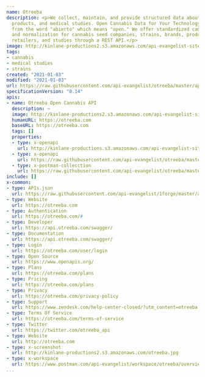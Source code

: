 ```yaml
---
name: Otreeba
description: <p>We collect, maintain, and provide structured data about cannabis brands,
  products, and medical studies. Open Cannabis Data for Your Technology. Otreeba comes
  from the word "abierto" which means "open." We offer standardized cannabis data
  and normalization for cannabis seed companies, strains, brands, products, batches,
  retailers, and studies through a REST API.</p>
image: http://kinlane-productions2.s3.amazonaws.com/api-evangelist-site/company/logos/pull_image_08-27-2019-05-08-pm.png
tags:
- cannabis
- medical studies
- strains
created: "2021-01-03"
modified: "2021-01-03"
url: https://raw.githubusercontent.com/api-evangelist/otreeba/master/apis.json
specificationVersion: "0.14"
apis:
- name: Otreeba Open Cannabis API
  description: ~
  image: http://kinlane-productions2.s3.amazonaws.com/api-evangelist-site/company/logos/pull_image_08-27-2019-05-08-pm.png
  humanURL: https://otreeba.com
  baseURL: https://otreeba.com
  tags: []
  properties:
  - type: x-openapi
    url: http://kinlane-productions.s3.amazonaws.com/api-evangelist-site/company/openapis/otreeba-open-cannabis-api.json
  - type: x-openapi
    url: https://raw.githubusercontent.com/api-evangelist/otreeba/master/otreeba-open-cannabis-api-openapi.json
  - type: x-postman-collecction
    url: https://raw.githubusercontent.com/api-evangelist/otreeba/master/otreeba-open-cannabis-api-postman-collection.json
include: []
x-common:
- type: APIs.json
  url: https://raw.githubusercontent.com/api-evangelist/1forge/master/apis.json
- type: Website
  url: https://otreeba.com
- type: Authentication
  url: https://otreeba.com/#
- type: Developer
  url: https://api.otreeba.com/swagger/
- type: Documentation
  url: https://api.otreeba.com/swagger/
- type: Login
  url: https://otreeba.com/user/login
- type: Open Source
  url: https://www.openapis.org/
- type: Plans
  url: https://otreeba.com/plans
- type: Pricing
  url: https://otreeba.com/plans
- type: Privacy
  url: https://otreeba.com/privacy-policy
- type: Support
  url: https://www.zendesk.com/help-center-closed/?utm_content=otreeba.zendesk.com&utm_source=helpcenter-closed&utm_medium=poweredbyzendesk
- type: Terms Of Service
  url: https://otreeba.com/terms-of-service
- type: Twitter
  url: https://twitter.com/otreeba_api
- type: Website
  url: http://otreeba.com
- type: x-screenshot
  url: http://kinlane-productions2.s3.amazonaws.com/otreeba.jpg
- type: x-workspace
  url: https://www.postman.com/api-evangelist/workspace/otreeba/overview
...
```


